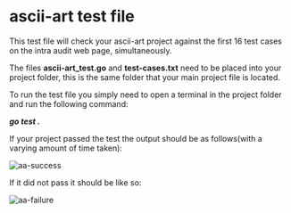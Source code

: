 <h1>ascii-art test file</h1>

This test file will check your ascii-art project against the first 16 test cases on the intra audit web page, simultaneously.

The files **ascii-art_test.go** and **test-cases.txt** need to be placed into your project folder, this is the same folder that your main project file is located.

To run the test file you simply need to open a terminal in the project folder and run the following command:<br/>

***go test .***

If your project passed the test the output should be as follows(with a varying amount of time taken):

![aa-success](https://user-images.githubusercontent.com/81628708/138320421-76a1d6a1-71e1-46e5-8552-2cf88097f36e.png)

If it did not pass it should be like so:

![aa-failure](https://user-images.githubusercontent.com/81628708/138320476-369fa819-e89a-40a6-97ed-2043b5002ce3.png)
